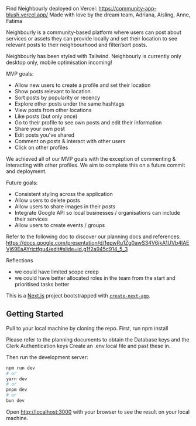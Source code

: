Find Neighbourly deployed on Vercel: https://community-app-blush.vercel.app/
Made with love by the dream team, Adriana, Aisling, Anne, Fatima

Neighbourly is a community-based platform where users can post about services or assets they can provide locally and set their location to see relevant posts to their neighbourhood and filter/sort posts. 

Neighbourly has been styled with Tailwind. 
Neighbourly is currently only desktop only, mobile optimisation incoming! 

MVP goals:
- Allow new users to create a profile and set their location
- Show posts relevant to location
- Sort posts by popularity or recency 
- Explore other posts under the same hashtags
- View posts from other locations
- Like posts (but only once)
- Go to their profile to see own posts and edit their information
- Share your own post
- Edit posts you've shared
- Comment on posts & interact with other users
- Click on other profiles 

We achieved all of our MVP goals with the exception of commenting & interacting with other profiles. We aim to complete this on a future commit and deployment.

Future goals:
- Consistent styling across the application
- Allow users to delete posts
- Allow users to share images in their posts
- Integrate Google API so local businesses / organisations can include their services
- Allow users to create events / groups

Refer to the following doc to discover our planning docs and references: https://docs.google.com/presentation/d/1epwRu1Zg0awS34V6jkA1UVb4lAEVj69EaAYrictfgu4/edit#slide=id.g1f2a945c914_5_3

Reflections
- we could have limited scope creep 
- we could have better allocated roles in the team from the start and prioritised tasks better

This is a [Next.js](https://nextjs.org/) project bootstrapped with [`create-next-app`](https://github.com/vercel/next.js/tree/canary/packages/create-next-app).

## Getting Started
Pull to your local machine by cloning the repo. 
First, run npm install

Please refer to the planning documents to obtain the Database keys and the Clerk Authentication keys
Create an .env.local file and past these in. 

Then run the development server:

```bash
npm run dev
# or
yarn dev
# or
pnpm dev
# or
bun dev
```

Open [http://localhost:3000](http://localhost:3000) with your browser to see the result on your local machine. 
